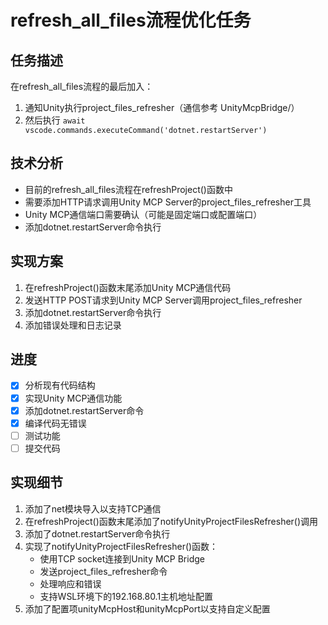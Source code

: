 # refresh_all_files流程优化任务

## 任务描述
在refresh_all_files流程的最后加入：
1. 通知Unity执行project_files_refresher（通信参考 UnityMcpBridge/）
2. 然后执行 `await vscode.commands.executeCommand('dotnet.restartServer')`

## 技术分析
- 目前的refresh_all_files流程在refreshProject()函数中
- 需要添加HTTP请求调用Unity MCP Server的project_files_refresher工具
- Unity MCP通信端口需要确认（可能是固定端口或配置端口）
- 添加dotnet.restartServer命令执行

## 实现方案
1. 在refreshProject()函数末尾添加Unity MCP通信代码
2. 发送HTTP POST请求到Unity MCP Server调用project_files_refresher
3. 添加dotnet.restartServer命令执行
4. 添加错误处理和日志记录

## 进度
- [x] 分析现有代码结构
- [x] 实现Unity MCP通信功能
- [x] 添加dotnet.restartServer命令
- [x] 编译代码无错误
- [ ] 测试功能
- [ ] 提交代码

## 实现细节
1. 添加了net模块导入以支持TCP通信
2. 在refreshProject()函数末尾添加了notifyUnityProjectFilesRefresher()调用
3. 添加了dotnet.restartServer命令执行
4. 实现了notifyUnityProjectFilesRefresher()函数：
   - 使用TCP socket连接到Unity MCP Bridge
   - 发送project_files_refresher命令
   - 处理响应和错误
   - 支持WSL环境下的192.168.80.1主机地址配置
5. 添加了配置项unityMcpHost和unityMcpPort以支持自定义配置